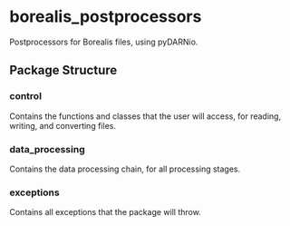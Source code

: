 # borealis_postprocessors
Postprocessors for Borealis files, using pyDARNio. 

## Package Structure

### control
Contains the functions and classes that the user will access,
for reading, writing, and converting files.

### data_processing
Contains the data processing chain, for all processing stages.

### exceptions
Contains all exceptions that the package will throw.